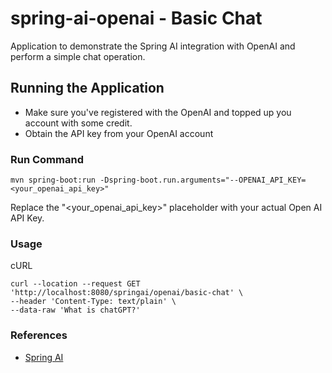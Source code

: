 # spring-ai-openai - Basic Chat

Application to demonstrate the Spring AI integration with OpenAI and perform a simple chat operation.

## Running the Application 
- Make sure you've registered with the OpenAI and topped up you account with some credit.
- Obtain the API key from your OpenAI account

### Run Command
```
mvn spring-boot:run -Dspring-boot.run.arguments="--OPENAI_API_KEY=<your_openai_api_key>"
```

Replace the "<your_openai_api_key>" placeholder with your actual Open AI API Key.

### Usage

cURL
```
curl --location --request GET 'http://localhost:8080/springai/openai/basic-chat' \
--header 'Content-Type: text/plain' \
--data-raw 'What is chatGPT?'
```

### References
-  [Spring AI](https://docs.spring.io/spring-ai/reference/1.0/api/chat/openai-chat.html)


